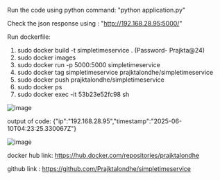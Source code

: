 Run the code using python command:  "python application.py"

Check the json response using : "http://192.168.28.95:5000/"

Run dockerfile:
  1. sudo docker build -t simpletimeservice .   (Password- Prajkta@24)
  2. sudo docker images
  3. sudo docker run -p 5000:5000 simpletimeservice
  4. sudo docker tag simpletimeservice prajktalondhe/simpletimeservice
  5. sudo docker push prajktalondhe/simpletimeservice
  6. sudo docker ps
  7. sudo docker exec -it 53b23e52fc98 sh  

![image](https://github.com/user-attachments/assets/d2e38f73-6492-4dfa-b5a1-261d04533cfd)

output of code:
{"ip":"192.168.28.95","timestamp":"2025-06-10T04:23:25.330067Z"}


![image](https://github.com/user-attachments/assets/3c029252-b8eb-40ac-b733-be4b779ffcae)

docker hub link:  https://hub.docker.com/repositories/prajktalondhe

github link : https://github.com/Prajktalondhe/simpletimeservice
